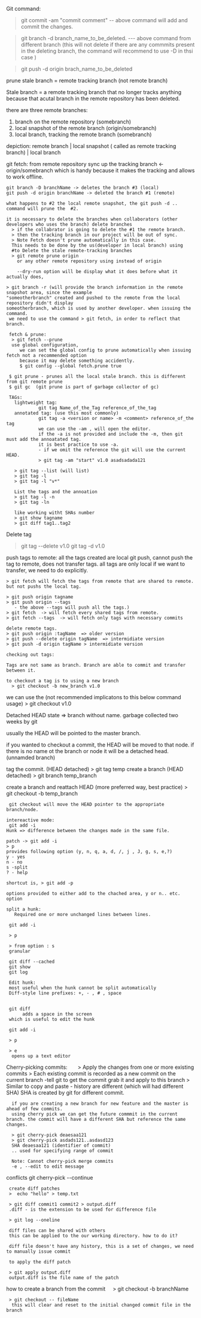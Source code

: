 Git command:

> git commit -am "commit comment"
-- above command will add and commit the changes.


> git branch -d branch_name_to_be_deleted. 
--- above command from different branch (this will not delete if there are any commmits 
present in the deleting branch, the command will recommend to use -D in thsi case )

> git push -d origin brach_name_to_be_deleted

prune stale branch = remote tracking branch (not remote branch)

Stale branch = a remote tracking branch that no longer tracks anything 
because that acutal branch in the remote repository has been deleted.

there are three remote branches:
  1. branch on the remote repository (somebranch)
  2. local snapshot of the remote branch (origin/somebranch)
  3. local branch, tracking the remote branch (somebranch)
  
  depiction:
  remote branch |   local snapshot ( called as remote tracking branch) | local branch 
  
  git fetch:
    from remote repository
    sync up the tracking branch <- origin/somebranch
    which is handy because it makes the tracking and allows to work offline.
    
    git branch -D branchName -> deletes the branch #3 (local) 
    git push -d origin branchName -> deleted the branch #1 (remote)
    
    what happens to #2 the local remote snapshot, the git push -d .. command will prune the  #2.
    
    it is necessary to delete the branches when collaborators (other developers who uses the branch) delete branches
      > if the collabrator is going to delete the #1 the remote branch.
      > then the tracking branch in our project will be out of sync.
      > Note Fetch doesn't prune automatically in this case.
      This needs to be done by the us(developer in local branch) using
      #to Delete the stale remote-tracking branches
      > git remote prune origin
        or any other remote repository using instead of origin
        
        --dry-run option will be display what it does before what it actually does,
        
    > git branch -r (will provide the branch information in the remote snapshot area, since the example
    "someotherbranch" created and pushed to the remote from the local repository didn't display
    someotherbranch, which is used by another developer. when issuing the command.
     we need to use the command > git fetch, in order to reflect that branch.
     
     fetch & prune:
      > git fetch --prune
      use global configuration,
         we can set the global config to prune automatically when issuing fetch not a recommended option 
         because it may delete something accidently.
         $ git config --global fetch.prune true
     
     $ git prune - prunes all the local stale branch. this is different from git remote prune
     $ git gc  (git prune is part of garbage collector of gc)
     
     TAGs:
       lightweight tag: 
                git tag Name_of_the_Tag reference_of_the_tag
       annotated tag: (use this most commonly)
                git tag -a <version or name> -m <comment> reference_of_the tag
                we can use the -am , will open the editor.
                if the -a is not provided and include the -m, then git must add the annoatated tag.
                it is best practice to use -a.
                - if we omit the reference the git will use the current HEAD.
                > git tag -am "start" v1.0 asadsadada121
                 
       > git tag --list (will list)         
       > git tag -l
       > git tag -l "v*"
       
       List the tags and the annoation
       > git tag -l -n 
       > git tag -ln
       
       like working witht SHAs number
       > git show tagname
       > git diff tag1..tag2
      
  Delete tag
  > git tag --delete v1.0
  > git tag -d v1.0
  
  push tags to remote:
    all the tags created are local
    git push, cannot push the tag to remote, does not transfer tags. all tags are only local
    if we want to transfer, we need to do explicitly.
    
    > git fetch will fetch the tags from remote that are shared to remote. but not pushs the local tag.
    
    > git push origin tagname 
    > git push origin --tags 
       - the above --tags will push all the tags.)
    > git fetch  -> will fetch every shared tags from remote.
    > git fetch --tags  -> will fetch only tags with necessary commits
    
    delete remote tags.
    > git push origin :tagName  => older version
    > git push --delete origin tagName  => intermidiate version
    > git push -d origin tagName > intermidiate version
    
    checking out tags:
    
    Tags are not same as branch. Branch are able to commit and transfer between it.
    
    to checkout a tag is to using a new branch
      > git checkout -b new_branch v1.0
      
   we can use the (not recommended implicatons to this below command usage) 
      > git checkout v1.0
      
   Detached HEAD state => branch without name.
   garbage collected two weeks by git
   
   usually the HEAD will be pointed to the master branch.
   
   if you wanted to checkout a commit, the HEAD will be moved to that node.
   if there is no name ot the branch or node it will be a detached head.(unnamded branch)
   
   tag the commit. (HEAD detached)
     > git tag temp
   create a branch (HEAD detached)
     > git branch temp_branch
   
   create a branch and reattach HEAD (more preferred way, best practice)
     > git checkout -b temp_branch
     
     git checkout will move the HEAD pointer to the appropriate branch/node.
    
    intereactive mode:
     git add -i
    Hunk => difference between the changes made in the same file.
    
    patch -> git add -i
    > p 
    provides following option (y, n, q, a, d, /, j , J, g, s, e,?) 
    y - yes 
    n - no
    s -split
    ? - help
    
    shortcut is, > git add -p
    
    options provided to either add to the chached area, y or n.. etc. option
    
    split a hunk:
       Required one or more unchanged lines between lines.
     
     git add -i
     
     > p 
     
     > from option : s
     granular
     
     git diff --cached
     git show
     git log
     
     Edit hunk:
     most useful when the hunk cannot be split automatically
     Diff-style line prefixes: +, - , # , space
     
     
     git diff
          adds a space in the screen
     which is useful to edit the hunk
     
     git add -i
     
     > p 
     
     > e
      opens up a text editor
      
  Cherry-picking commits:
      
      > Apply the changes from one or more existing commits
      > Each existing commit is recorded as a new commit on the current branch
           -tell git to get the commit grab it and apply to this branch
      > Similar to copy and paste - history are different (which will had different  SHA)
      SHA is created by git for different commit.
      
      if you are creating a new branch for new feature and the master is ahead of few commits.
      using cherry pick we can get the future commmit in the current branch. the commit will have a different SHA but reference the same changes.
      
      > git cherry-pick deaesaa121
      > git cherry-pick asdads121..asdasd123
      SHA deaesaa121 (identifier of commit)
      .. used for specifying range of commit
      
      Note: Cannot cherry-pick merge commits
      -e , --edit to edit message
  conflicts
     git cherry-pick --continue
     
     
     create diff patches
     >  echo "hello" > temp.txt
     
     > git diff commit1 commit2 > output.diff
     .diff - is the extension to be used for difference file
     
     > git log --oneline
     
     diff files can be shared with others
     this can be applied to the our working directory. how to do it?
     
     diff file doesn't have any history, this is a set of changes, we need to manually issue commit
     
     to apply the diff patch
     
     > git apply output.diff
     output.diff is the file name of the patch
     
how to create a branch from the commit
     
     > git checkout -b branchName <commit SHA name>
     
     > git checkout -- fileName 
      this will clear and reset to the initial changed commit file in the branch
      
      
     
     
     
      
      
     
     
     
     
     
   
   
   
  
       
       
       
                
                
         
     
  
      
      
    
  
  
